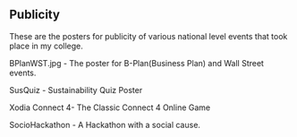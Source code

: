 ## Publicity
These are the posters for publicity of various national level  events that took place in my college.

BPlanWST.jpg - The poster for B-Plan(Business Plan) and Wall Street events.

SusQuiz - Sustainability Quiz Poster

Xodia Connect 4- The Classic Connect 4 Online Game

SocioHackathon - A Hackathon with a social cause.
